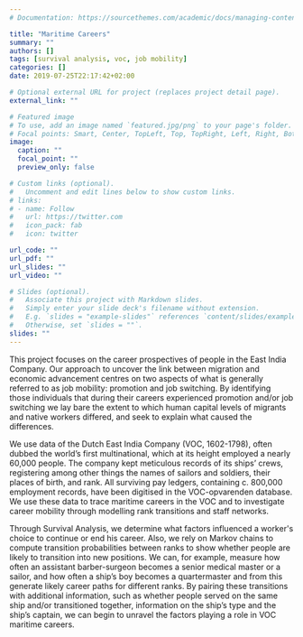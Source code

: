 ```yaml
---
# Documentation: https://sourcethemes.com/academic/docs/managing-content/

title: "Maritime Careers"
summary: ""
authors: []
tags: [survival analysis, voc, job mobility]
categories: []
date: 2019-07-25T22:17:42+02:00

# Optional external URL for project (replaces project detail page).
external_link: ""

# Featured image
# To use, add an image named `featured.jpg/png` to your page's folder.
# Focal points: Smart, Center, TopLeft, Top, TopRight, Left, Right, BottomLeft, Bottom, BottomRight.
image:
  caption: ""
  focal_point: ""
  preview_only: false

# Custom links (optional).
#   Uncomment and edit lines below to show custom links.
# links:
# - name: Follow
#   url: https://twitter.com
#   icon_pack: fab
#   icon: twitter

url_code: ""
url_pdf: ""
url_slides: ""
url_video: ""

# Slides (optional).
#   Associate this project with Markdown slides.
#   Simply enter your slide deck's filename without extension.
#   E.g. `slides = "example-slides"` references `content/slides/example-slides.md`.
#   Otherwise, set `slides = ""`.
slides: ""
---
```

This project focuses on the career prospectives of people in the East India Company. Our approach to uncover the link between migration and economic advancement centres on two aspects of what is generally referred to as job mobility: promotion and job switching. By identifying those individuals that during their careers experienced promotion and/or job switching we lay bare the extent to which human capital levels of migrants and native workers differed, and seek to explain what caused the differences.

We use data of the Dutch East India Company (VOC, 1602-1798), often dubbed the world’s first multinational, which at its height employed a nearly 60,000 people. The company kept meticulous records of its ships’ crews, registering among other things the names of sailors and soldiers, their places of birth, and rank. All surviving pay ledgers, containing c. 800,000 employment records, have been digitised in the VOC-opvarenden database. We use these data to trace maritime careers in the VOC and to investigate career mobility through modelling rank transitions and staff networks. 

Through Survival Analysis, we determine what factors influenced a worker's choice to continue or end his career. Also, we rely on Markov chains to compute transition probabilities between ranks to show whether people are likely to transition into new positions. We can, for example, measure how often an assistant barber-surgeon becomes a senior medical master or a sailor, and how often a ship’s boy becomes a quartermaster and from this generate likely career paths for different ranks. By pairing these transitions with additional information, such as whether people served on the same ship and/or transitioned together, information on the ship’s type and the ship’s captain, we can begin to unravel the factors playing a role in VOC maritime careers. 